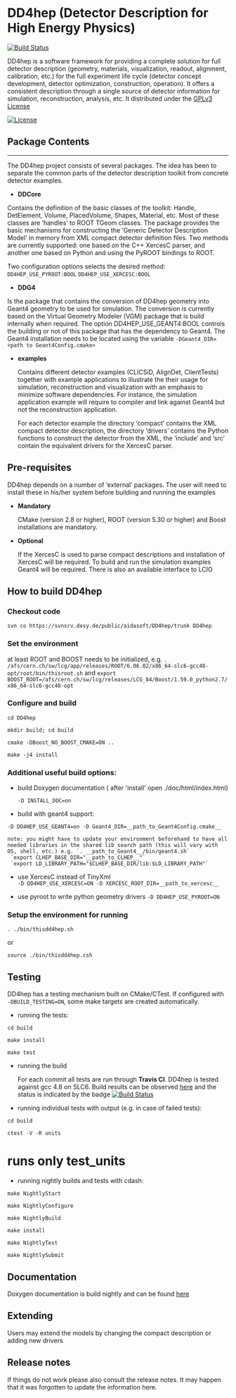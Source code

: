 # DD4hep (Detector Description for High Energy Physics)
[![Build Status](https://travis-ci.org/AIDASoft/DD4hep.svg?branch=master)](https://travis-ci.org/AIDASoft/DD4hep)

DD4hep is a software framework for providing a complete solution for full detector description
(geometry, materials, visualization, readout, alignment, calibration, etc.) for the full experiment life cycle (detector concept development, detector optimization, construction, operation). It offers a consistent description through a single source of detector information for simulation, reconstruction, analysis, etc. It distributed under the [GPLv3 License](http://www.gnu.org/licenses/gpl-3.0.en.html)

[![License](https://www.gnu.org/graphics/gplv3-127x51.png)](https://www.gnu.org/licenses/gpl-3.0.en.html)

## Package Contents
-------------------
The DD4hep project consists of several packages. The idea has been to separate the common parts of the detector description toolkit from concrete detector examples.

- **DDCore**

 Contains the definition of the basic classes of the toolkit: Handle, DetElement, Volume, PlacedVolume, Shapes, Material, etc. Most of these classes are ‘handles’ to ROOT TGeom classes. The package provides the basic mechanisms for constructing the ‘Generic Detector Description Model’ in memory from XML compact detector definition files. Two methods are currently supported: one based on the C++ XercesC parser, and another one based on Python and using the PyROOT bindings to ROOT. 

 Two configuration options selects the desired method:
    `DD4HEP_USE_PYROOT:BOOL`
    `DD4HEP_USE_XERCESC:BOOL`

- **DDG4**

 Is the package that contains the conversion of DD4hep geometry into Geant4 geometry to be used for simulation. The conversion is currently based on the Virtual Geometry Modeler (VGM) package that is build internally when required. The option DD4HEP_USE_GEANT4:BOOL controls the building or not of this package that has the dependency to Geant4. The Geant4 installation needs to be located using the variable `-DGeant4_DIR=<path to Geant4Config.cmake>`

- **examples**

  Contains different detector examples (CLICSiD, AlignDet, ClientTests) together with example applications to illustrate the their usage for simulation, reconstruction and visualization with an emphasis to minimize software dependencies. For instance, the simulation application example will require to compiler and link against Geant4 but not the reconstruction application.

  For each detector example the directory ‘compact’ contains the XML compact detector description, the 
directory ‘drivers’ contains the Python functions to construct the detector from the XML, the ‘include’ 
and ‘src’ contain the equivalent drivers for the XercesC parser.

## Pre-requisites

  DD4hep depends on a number of ‘external’ packages. The user will need to install these in his/her 
system before building and running the examples

- **Mandatory**

  CMake (version 2.8 or higher), ROOT (version 5.30 or higher) and Boost installations are mandatory.

- **Optional**

  If the XercesC is used to parse compact descriptions and installation of XercesC will be required. To build and run the simulation examples Geant4 will be required. There is also an available interface to LCIO

## How to build DD4hep 
### Checkout code
`svn co https://svnsrv.desy.de/public/aidasoft/DD4hep/trunk DD4hep`

### Set the environment 
at least ROOT and BOOST needs to be initialized, e.g.
`. /afs/cern.ch/sw/lcg/app/releases/ROOT/6.06.02/x86_64-slc6-gcc48-opt/root/bin/thisroot.sh`
and
`export BOOST_ROOT=/afs/cern.ch/sw/lcg/releases/LCG_84/Boost/1.59.0_python2.7/x86_64-slc6-gcc48-opt`

### Configure and build 

  `cd DD4hep`

  `mkdir build; cd build`

  `cmake -DBoost_NO_BOOST_CMAKE=ON ..`

  `make -j4 install`

### Additional useful build options:

  * build Doxygen documentation ( after 'install' open ./doc/html/index.html)

    `-D INSTALL_DOC=on `
 
  * build with geant4 support:

   `-D DD4HEP_USE_GEANT4=on -D Geant4_DIR=__path_to_Geant4Config.cmake__`
  
    note: you might have to update your environment beforehand to have all needed libraries in the shared lib search path (this will vary with OS, shell, etc.) e.g. `. __path_to_Geant4__/bin/geant4.sh`
     `export CLHEP_BASE_DIR="__path_to_CLHEP__"`
     `export LD_LIBRARY_PATH="$CLHEP_BASE_DIR/lib:$LD_LIBRARY_PATH"`
     

  * use XercesC instead of TinyXml    
  `-D DD4HEP_USE_XERCESC=ON -D XERCESC_ROOT_DIR=__path_to_xercesc__`


  * use pyroot to write python geometry drivers 
   `-D DD4HEP_USE_PYROOT=ON`

### Setup the environment for running 
  
  `. ./bin/thisdd4hep.sh`

or

  `source ./bin/thisdd4hep.csh`


## Testing


 DD4hep has a testing mechanism built on CMake/CTest. If configured with `-DBUILD_TESTING=ON`, some make targets are
 created automatically. 

 - running the tests:

  `cd build`

  `make install`

  `make test`

 - running the build 

   For each commit all tests are run through **Travis CI**. DD4hep is tested against gcc 4.8 on SLC6. Build results can be observed [here](https://travis-ci.org/AIDASoft/DD4hep) and the status is indicated by the badge [![Build Status](https://travis-ci.org/AIDASoft/DD4hep.svg?branch=master)](https://travis-ci.org/AIDASoft/DD4hep)


 - running individual tests with output (e.g. in case of failed tests):

  `cd build` 

  `ctest -V -R units`
  # runs only test_units

 - running nightly builds and tests with cdash:

  `make NightlyStart`

  `make NightlyConfigure`

  `make NightlyBuild`

  `make install`

  `make NightlyTest`

  `make NightlySubmit`

## Documentation

Doxygen documentation is build nightly and can be found [here](http://test-dd4hep.web.cern.ch/test-dd4hep/doxygen/html/index.html)


## Extending

Users may extend the models by changing the compact description or adding new drivers


## Release notes

If things do not work please also consult the release notes. It may happen that it was forgotten to update the information here.


